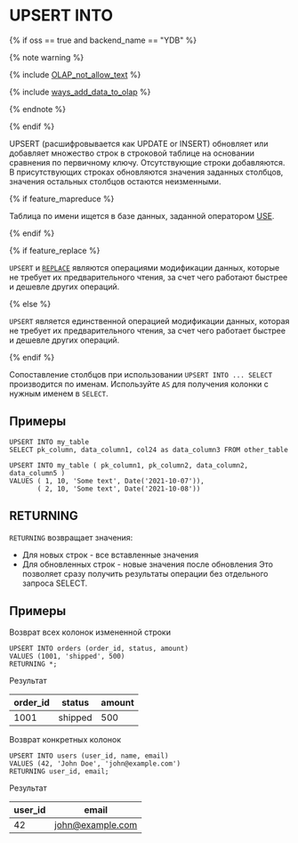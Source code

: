 
# UPSERT INTO

{% if oss == true and backend_name == "YDB" %}

{% note warning %}

{% include [OLAP_not_allow_text](../../../_includes/not_allow_for_olap_text.md) %}

{% include [ways_add_data_to_olap](../../../_includes/ways_add_data_to_olap.md) %}

{% endnote %}

{% endif %}

UPSERT (расшифровывается как UPDATE or INSERT) обновляет или добавляет множество строк в строковой таблице на основании сравнения по первичному ключу. Отсутствующие строки добавляются. В присутствующих строках обновляются значения заданных столбцов, значения остальных столбцов остаются неизменными.

{% if feature_mapreduce %}

Таблица по имени ищется в базе данных, заданной оператором [USE](use.md).

{% endif %}

{% if feature_replace %}

`UPSERT` и [`REPLACE`](replace_into.md) являются операциями модификации данных, которые не требует их предварительного чтения, за счет чего работают быстрее и дешевле других операций.

{% else %}

`UPSERT` является единственной операцией модификации данных, которая не требует их предварительного чтения, за счет чего работает быстрее и дешевле других операций.

{% endif %}

Сопоставление столбцов при использовании `UPSERT INTO ... SELECT` производится по именам. Используйте `AS` для получения колонки с нужным именем в `SELECT`.

## Примеры

```yql
UPSERT INTO my_table
SELECT pk_column, data_column1, col24 as data_column3 FROM other_table
```

```yql
UPSERT INTO my_table ( pk_column1, pk_column2, data_column2, data_column5 )
VALUES ( 1, 10, 'Some text', Date('2021-10-07')),
       ( 2, 10, 'Some text', Date('2021-10-08'))
```

## RETURNING

`RETURNING` возвращает значения:
* Для новых строк - все вставленные значения
* Для обновленных строк - новые значения после обновления 
Это позволяет сразу получить результаты операции без отдельного запроса SELECT.

## Примеры

Возврат всех колонок измененной строки

```
UPSERT INTO orders (order_id, status, amount)
VALUES (1001, 'shipped', 500)
RETURNING *;
```

Результат

|order_id|status|amount|
|-|-|-|
|1001|shipped |500|

Возврат конкретных колонок

```
UPSERT INTO users (user_id, name, email)
VALUES (42, 'John Doe', 'john@example.com')
RETURNING user_id, email;
```

Результат

|user_id|email|
|-|-|
|42|john@example.com|